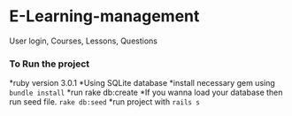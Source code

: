# E-Learning-management
User login, Courses, Lessons, Questions

### To Run the project
*ruby version 3.0.1
*Using SQLite database
*install necessary gem using `bundle install`
*run rake db:create
*If you wanna load your database then run seed file. `rake db:seed`
*run project with `rails s`